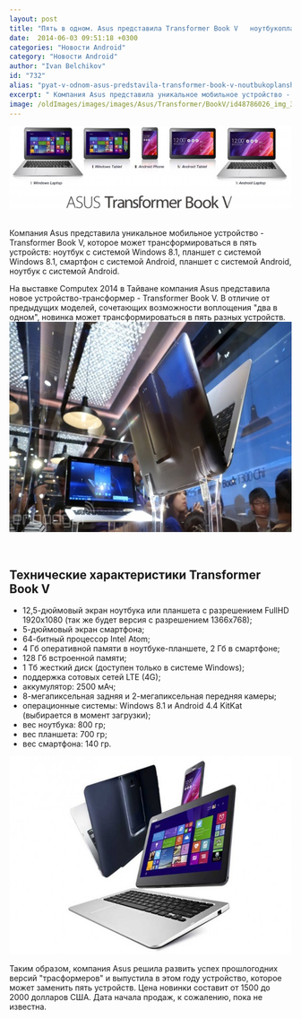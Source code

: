 ```yaml
---
layout: post
title: "Пять в одном. Asus представила Transformer Book V   ноутбукопланшетотелефон"
date:  2014-06-03 09:51:18 +0300
categories: "Новости Android"
category: "Новости Android"
author: "Ivan Belchikov"
id: "732"
alias: "pyat-v-odnom-asus-predstavila-transformer-book-v-noutbukoplanshetotelefon"
excerpt: " Компания Asus представила уникальное мобильное устройство - Transformer Book V, которое может трансформироваться в пять устройств: ноутбук с системой Windows 8.1, планшет с системой Windows 8.1, смартфон с системой Android, планшет с системой Android, ноутбук с системой Android."
image: /oldImages/images/images/Asus/Transformer/BookV/id48786026_img_3.png
---
```

<img  src="/oldImages/images/images/Asus/Transformer/BookV/id48786026_img_3.png" alt="Asus Transformer Book V" /> 

Компания Asus представила уникальное мобильное устройство - Transformer Book V, которое может трансформироваться в пять устройств: ноутбук с системой Windows 8.1, планшет с системой Windows 8.1, смартфон с системой Android, планшет с системой Android, ноутбук с системой Android.


На выставке Computex 2014 в Тайване компания Asus представила новое устройство-трансформер - Transformer Book V. В отличие от предыдущих моделей, сочетающих возможности воплощения "два в одном", новинка может трансформироваться в пять разных устройств.<img  src="/oldImages/images/images/Asus/Transformer/BookV/id48786026_img_2.png" alt="Трансформер на выставке" width="600" height="375" />

 

<h2>Технические характеристики Transformer Book V</h2>
<ul>
<li>12,5-дюймовый экран ноутбука или планшета с разрешением FullHD 1920x1080 (так же будет версия с разрешением 1366x768);</li>
<li>5-дюймовый экран смартфона;</li>
<li>64-битный процессор Intel Atom;</li>
<li>4 Гб оперативной памяти в ноутбуке-планшете, 2 Гб в смартфоне;</li>
<li>128 Гб встроенной памяти;</li>
<li>1 Тб жесткий диск (доступен только в системе Windows);</li>
<li>поддержка сотовых сетей LTE (4G);</li>
<li>аккумулятор: 2500 мАч;</li>
<li>8-мегапиксельная задняя и 2-мегапиксельная передняя камеры;</li>
<li>операционные системы: Windows 8.1 и Android 4.4 KitKat (выбирается в момент загрузки);</li>
<li>вес ноутбука: 800 гр;</li>
<li>вес планшета: 700 гр;</li>
<li>вес смартфона: 140 гр.</li>
</ul>
<img  src="/oldImages/images/images/Asus/Transformer/BookV/id48786026_img_1.png" alt="Пять в одном" width="640" height="353" />

Таким образом, компания Asus решила развить успех прошлогодних версий "трасформеров" и выпустила в этом году устройство, которое может заменить пять устройств. Цена новинки составит от 1500 до 2000 долларов США. Дата начала продаж, к сожалению, пока не известна.
